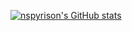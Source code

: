 [![nspyrison's GitHub stats](https://github-readme-stats.vercel.app/api?username=nspyrison&show_icons=true&theme=highcontrast)](https://github.com/anuraghazra/github-readme-stats)

<!--
All inbuilt themes:-
dark, radical, merko, gruvbox, tokyonight, onedark, cobalt, synthwave, highcontrast, dracula



### Hi there 👋

**nspyrison/nspyrison** is a ✨ _special_ ✨ repository because its `README.md` (this file) appears on your GitHub profile.

Here are some ideas to get you started:

- 🔭 I’m currently working on ...
- 🌱 I’m currently learning ...
- 👯 I’m looking to collaborate on ...
- 🤔 I’m looking for help with ...
- 💬 Ask me about ...
- 📫 How to reach me: ...
- 😄 Pronouns: ...
- ⚡ Fun fact: ...
-->
